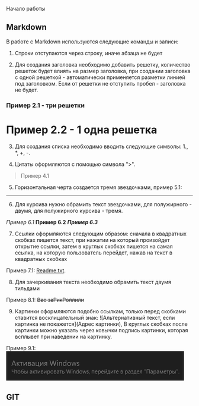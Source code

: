Начало работы

## Markdown

В работе с Markdown используются следующие команды и записи:

1. Строки отступаются через строку, иначе абзаца не будет

2. Для создания заголовка необходимо добавить решетку, количество решеток будет влиять на размер заголовка, при создании заголовка с одной решеткой - автоматически применяется разметки линией под заголовком. Если от решетки не отступить пробел - заголовка не будет.

### Пример 2.1 - три решетки

# Пример 2.2 - 1 одна решетка

3. Для создания списка необходимо вводить следующие символы: 1.,  *, +, -.

4.  Цитаты оформляются с помощью символа ">".

> Пример 4.1

5. Горизонтальная черта создается тремя звездочками, пример 5.1:

*** 

6. Для курсива нужно обрамить текст звездочками, для полужирного - двумя, для полужирного курсива - тремя. 

*Пример 6.1* **Пример 6.2** ***Пример 6.3***

7.  Ссылки оформляются следующим образом: сначала в квадратных скобках пишется текст, при нажатии на который произойдет открытие ссылки, затем в круглых скобках пишется на самая ссылка, на которую пользователь перейдет, нажав на текст в квадратных скобках

Пример 7.1:  [Readme.txt](https://www.youtube.com/watch?v=dQw4w9WgXcQ).

8. Для зачеркивания текста необходимо обрамить текст двумя тильдами

Пример 8.1: ~~Вас заРикРоллили~~

9. Картинки оформляются подобно ссылкам, только перед скобками ставится восклицательный знак: ![Альтернативный текст, если картинка не покажется](Адрес картинки), В круглых скобках после картинки можно указать через ковычки подпись картинки, которая всплывет при наведении на картинку.

Пример 9.1: ![Ого, активированная винда](1.png "Непорядок...")

## GIT